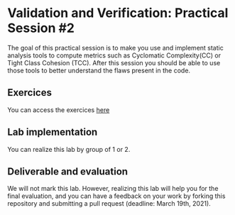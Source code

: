 # Validation and Verification: Practical Session #2

The goal of this practical session is to make you use and implement static analysis tools to compute metrics such as Cyclomatic Complexity(CC) or Tight Class Cohesion (TCC).
After this session you should be able to use those tools to better understand the flaws present in the code.

## Exercices

You can access the exercices [here](sujet.md)

## Lab implementation

You can realize this lab by group of 1 or 2. 

## Deliverable and evaluation

We will not mark this lab. However, realizing this lab will help you for the final evaluation, and you can have a feedback on your work by forking this repository and submitting a pull request (deadline: March 19th, 2021).
